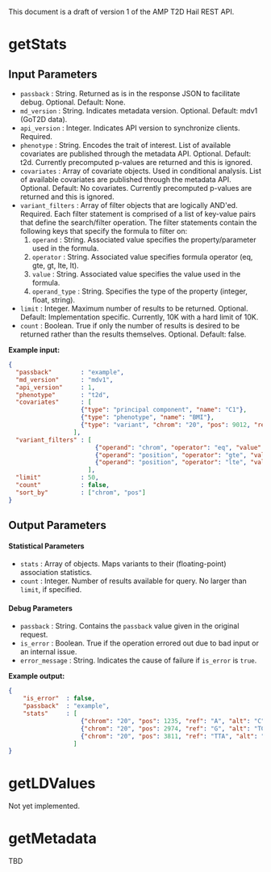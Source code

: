 This document is a draft of version 1 of the AMP T2D Hail REST API.

# getStats
## Input Parameters
* `passback`        : String. Returned as is in the response JSON to facilitate debug. Optional. Default: None.
* `md_version`      : String. Indicates metadata version. Optional. Default: mdv1 (GoT2D data).
* `api_version`     : Integer. Indicates API version to synchronize clients. Required.
* `phenotype`       : String. Encodes the trait of interest. List of available covariates are published through the metadata API. Optional. Default: t2d. Currently precomputed p-values are returned and this is ignored.
* `covariates`      : Array of covariate objects. Used in conditional analysis. List of available covariates are published through the metadata API. Optional. Default: No covariates. Currently precomputed p-values are returned and this is ignored.
* `variant_filters` : Array of filter objects that are logically AND'ed. Required. Each filter statement is comprised of a list of key-value pairs that define the search/filter operation. The filter statements contain the following keys that specify the formula to filter on:
  1. `operand`      : String. Associated value specifies the property/parameter used in the formula.
  2. `operator`     : String. Associated value specifies formula operator (eq, gte, gt, lte, lt).
  3. `value`        : String. Associated value specifies the value used in the formula.
  4. `operand_type` : String. Specifies the type of the property (integer, float, string).
* `limit`           : Integer. Maximum number of results to be returned. Optional. Default: Implementation specific. Currently, 10K with a hard limit of 10K.
* `count`           : Boolean. True if only the number of results is desired to be returned rather than the results themselves. Optional. Default: false.

**Example input:**
```json
{
  "passback"        : "example",
  "md_version"      : "mdv1",
  "api_version"     : 1,
  "phenotype"       : "t2d",
  "covariates"      : [
                    {"type": "principal component", "name": "C1"},
                    {"type": "phenotype", "name": "BMI"},
                    {"type": "variant", "chrom": "20", "pos": 9012, "ref": "T", "alt": "G"}
                  ],
  "variant_filters" : [
                        {"operand": "chrom", "operator": "eq", "value": "20", "operand_type": "string"},
                        {"operand": "position", "operator": "gte", "value": 1234, "operand_type": "integer"},
                        {"operand": "position", "operator": "lte", "value": 5678, "operand_type": "integer"}
                      ],
  "limit"           : 50,
  "count"           : false,
  "sort_by"         : ["chrom", "pos"]
}
```

## Output Parameters
#### Statistical Parameters
* `stats`  : Array of objects. Maps variants to their (floating-point) association statistics.
* `count`  : Integer.  Number of results available for query.  No larger than `limit`, if specified.

#### Debug Parameters
* `passback`      : String. Contains the `passback` value given in the original request.
* `is_error`      : Boolean. True if the operation errored out due to bad input or an internal issue.
* `error_message` : String. Indicates the cause of failure if `is_error` is `true`.

**Example output:**
```json
{
    "is_error"  : false,
    "passback"  : "example",
    "stats"     : [
                    {"chrom": "20", "pos": 1235, "ref": "A", "alt": "C", "p-value": 0.0035},
                    {"chrom": "20", "pos": 2974, "ref": "G", "alt": "TCA", "p-value": 0.1},
                    {"chrom": "20", "pos": 3811, "ref": "TTA", "alt": "", "p-value": 0.9}
                  ]
}
```

# getLDValues
Not yet implemented.

# getMetadata
TBD

